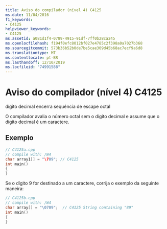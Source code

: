 ```yaml
---
title: Aviso do compilador (nível 4) C4125
ms.date: 11/04/2016
f1_keywords:
- C4125
helpviewer_keywords:
- C4125
ms.assetid: a081d1f4-0789-4915-91df-7ff0b28ca245
ms.openlocfilehash: f194f0efc8012bf027e4785c2f398a0a7027b368
ms.sourcegitcommit: 573b36b52b0de7be5cae309d45b68ac7ecf9a6d8
ms.translationtype: MT
ms.contentlocale: pt-BR
ms.lasthandoff: 12/10/2019
ms.locfileid: "74991588"
---
```

# <a name="compiler-warning-level-4-c4125"></a>Aviso do compilador (nível 4) C4125

dígito decimal encerra sequência de escape octal

O compilador avalia o número octal sem o dígito decimal e assume que o dígito decimal é um caractere.

## <a name="example"></a>Exemplo

```cpp
// C4125a.cpp
// compile with: /W4
char array1[] = "\709"; // C4125
int main()
{
}
```

Se o dígito 9 for destinado a um caractere, corrija o exemplo da seguinte maneira:

```cpp
// C4125b.cpp
// compile with: /W4
char array[] = "\0709";  // C4125 String containing "89"
int main()
{
}
```
